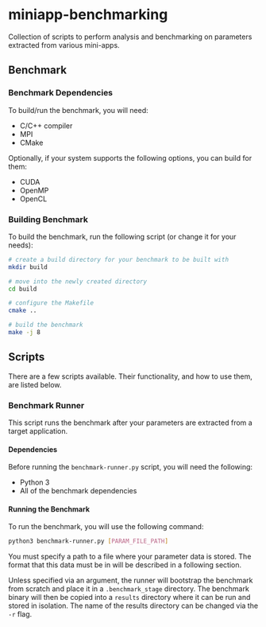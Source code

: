 # miniapp-benchmarking
Collection of scripts to perform analysis and benchmarking on parameters extracted from various mini-apps.

## Benchmark
### Benchmark Dependencies
To build/run the benchmark, you will need:
- C/C++ compiler
- MPI
- CMake

Optionally, if your system supports the following options, you can build for them:
- CUDA
- OpenMP
- OpenCL

### Building Benchmark
To build the benchmark, run the following script (or change it for your needs):
```bash
# create a build directory for your benchmark to be built with
mkdir build

# move into the newly created directory
cd build

# configure the Makefile
cmake ..

# build the benchmark
make -j 8
```

## Scripts
There are a few scripts available.
Their functionality, and how to use them, are listed below.

### Benchmark Runner
This script runs the benchmark after your parameters are extracted from a target application.

#### Dependencies
Before running the `benchmark-runner.py` script, you will need the following:
- Python 3
- All of the benchmark dependencies

#### Running the Benchmark
To run the benchmark, you will use the following command:

```bash
python3 benchmark-runner.py [PARAM_FILE_PATH]
```
You must specify a path to a file where your parameter data is stored.
The format that this data must be in will be described in a following section.

Unless specified via an argument, the runner will bootstrap the benchmark from scratch and place it in a `.benchmark_stage` directory.
The benchmark binary will then be copied into a `results` directory where it can be run and stored in isolation.
The name of the results directory can be changed via the `-r` flag.





